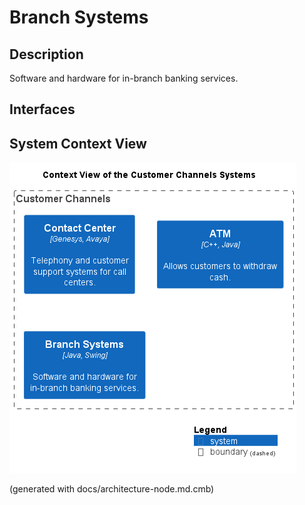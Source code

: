 # Branch Systems
## Description
Software and hardware for in-branch banking services.


## Interfaces

## System Context View
![Context View of the Customer Channels Systems](../../mybank/customer-channels/context-view.png)


(generated with docs/architecture-node.md.cmb)
